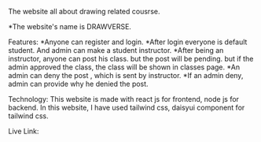 The website all about drawing related cousrse.

*The website's name is DRAWVERSE.

Features:
*Anyone can register and login.
*After login everyone is default student. And admin can make a student instructor.
*After being an instructor, anyone can post his class. but the post will be pending. but if the admin approved the class, the class will be shown in classes page.
*An admin can deny the post , which is sent by instructor.
*If an admin deny, admin can provide why he denied the post.

Technology:
This website is  made with react js for frontend, node js for  backend. In this website, I have used tailwind css, daisyui component for tailwind css.

Live Link: